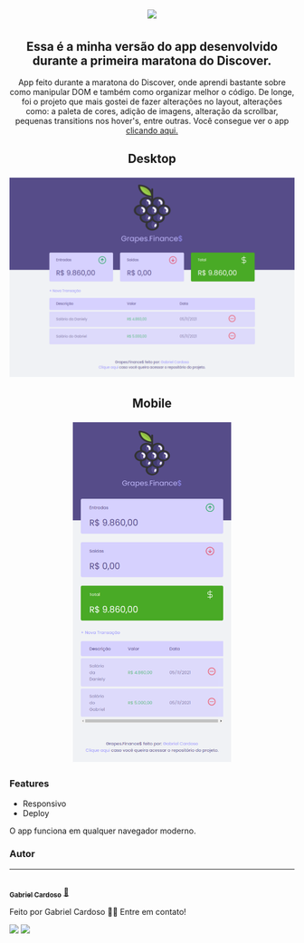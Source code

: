 <h1 align="center">
  <img src="https://raw.githubusercontent.com/gabrielcardosodev/GrapesFinanse/2de1a94e674b8fe3a561817fffd1718902ce07fb/assets/logo.svg">
</h1>

<h2 align="center">
   Essa é a minha versão do app desenvolvido durante a primeira maratona do Discover.
</h2>

<p align="center">App feito durante a maratona do Discover,  onde aprendi bastante sobre como manipular DOM e também como organizar melhor o código. De longe, foi o projeto que mais gostei de fazer alterações no layout, alterações como: a paleta de cores, adição de imagens, alteração da scrollbar, pequenas transitions nos hover's, entre outras. Você consegue ver o app  <a
href="https://gabrielcardosodev.github.io/GrapesFinances/" target="blank">clicando aqui.</a>
</p>

<h2 align="center">
<p>
Desktop
</p>
  <img alt="versão desktop" width="600px" title="Grapes.Finance$" src="https://github.com/gabrielcardosodev/GrapesFinances/blob/main/assets/desktop.png?raw=true">
</h2>

<h2 align="center">
<p>
Mobile
</p>
  <img alt="versão desktop" height="600px" width="auto"title="Grapes.Finance$" src="https://github.com/gabrielcardosodev/GrapesFinances/blob/main/assets/mobile.png?raw=true">
</h2>

### Features

-  Responsivo
- Deploy

<p>
 O app funciona em qualquer navegador moderno.
</p>


### Autor
---
<a href="https://www.linkedin.com/in/gabrielcardosodev/">
 <br />
 <sub><b>Gabriel Cardoso</b></sub></a> <a href="https://www.linkedin.com/in/gabrielcardosodev/" title="LinkedIn">🚀</a>


Feito por Gabriel Cardoso 👋🏽 Entre em contato!

 <div> 
  <a href = "mailto:gabrielcardosodeveloper@gmail.com"><img src="https://img.shields.io/badge/-Gmail-003140?style=for-the-badge&logo=gmail&logoColor=white" target="blank"></a>
  <a href="https://www.linkedin.com/in/gabrielcardosodev/" target="_blank"><img src="https://img.shields.io/badge/-LinkedIn-003140?style=for-the-badge&logo=linkedin&logoColor=white" target="blank"></a> 
</div>
